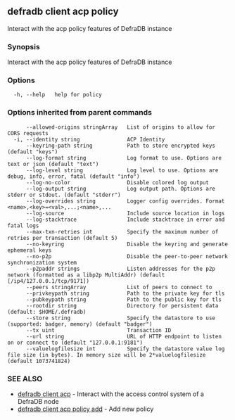 ## defradb client acp policy

Interact with the acp policy features of DefraDB instance

### Synopsis

Interact with the acp policy features of DefraDB instance

### Options

```
  -h, --help   help for policy
```

### Options inherited from parent commands

```
      --allowed-origins stringArray   List of origins to allow for CORS requests
  -i, --identity string               ACP Identity
      --keyring-path string           Path to store encrypted keys (default "keys")
      --log-format string             Log format to use. Options are text or json (default "text")
      --log-level string              Log level to use. Options are debug, info, error, fatal (default "info")
      --log-no-color                  Disable colored log output
      --log-output string             Log output path. Options are stderr or stdout. (default "stderr")
      --log-overrides string          Logger config overrides. Format <name>,<key>=<val>,...;<name>,...
      --log-source                    Include source location in logs
      --log-stacktrace                Include stacktrace in error and fatal logs
      --max-txn-retries int           Specify the maximum number of retries per transaction (default 5)
      --no-keyring                    Disable the keyring and generate ephemeral keys
      --no-p2p                        Disable the peer-to-peer network synchronization system
      --p2paddr strings               Listen addresses for the p2p network (formatted as a libp2p MultiAddr) (default [/ip4/127.0.0.1/tcp/9171])
      --peers stringArray             List of peers to connect to
      --privkeypath string            Path to the private key for tls
      --pubkeypath string             Path to the public key for tls
      --rootdir string                Directory for persistent data (default: $HOME/.defradb)
      --store string                  Specify the datastore to use (supported: badger, memory) (default "badger")
      --tx uint                       Transaction ID
      --url string                    URL of HTTP endpoint to listen on or connect to (default "127.0.0.1:9181")
      --valuelogfilesize int          Specify the datastore value log file size (in bytes). In memory size will be 2*valuelogfilesize (default 1073741824)
```

### SEE ALSO

* [defradb client acp](defradb_client_acp.md)	 - Interact with the access control system of a DefraDB node
* [defradb client acp policy add](defradb_client_acp_policy_add.md)	 - Add new policy

